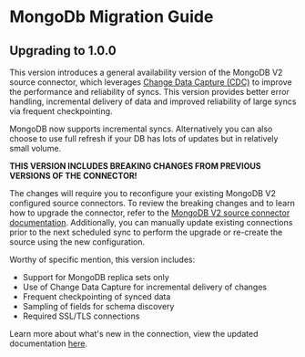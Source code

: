 # MongoDb Migration Guide

## Upgrading to 1.0.0

This version introduces a general availability version of the MongoDB V2 source connector, which leverages
[Change Data Capture (CDC)](/platform/understanding-airbyte/cdc) to improve the performance and
reliability of syncs. This version provides better error handling, incremental delivery of data and improved
reliability of large syncs via frequent checkpointing.

MongoDB now supports incremental syncs. Alternatively you can also choose to use full refresh if your DB has lots of updates but in relatively 
small volume.

**THIS VERSION INCLUDES BREAKING CHANGES FROM PREVIOUS VERSIONS OF THE CONNECTOR!**

The changes will require you to reconfigure your existing MongoDB V2 configured source connectors. To review the
breaking changes and to learn how to upgrade the connector, refer to the [MongoDB V2 source connector documentation](/integrations/sources/mongodb-v2#upgrade-from-previous-version).
Additionally, you can manually update existing connections prior to the next scheduled sync to perform the upgrade or
re-create the source using the new configuration.

Worthy of specific mention, this version includes:

- Support for MongoDB replica sets only
- Use of Change Data Capture for incremental delivery of changes
- Frequent checkpointing of synced data
- Sampling of fields for schema discovery
- Required SSL/TLS connections

Learn more about what's new in the connection, view the updated documentation [here](/integrations/sources/mongodb-v2/).

